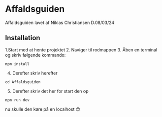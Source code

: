 # Affaldsguiden
 Affaldsguiden lavet af Niklas Christiansen D.08/03/24

 ## Installation
 1.Start med at hente projektet
 2. Naviger til rodmappen
 3. Åben en terminal og skriv følgende kommando:
 ```
npm install
```
4. Derefter skriv herefter
```
cd Affaldsguiden
```
5. Derefter skriv det her for start den op
```
npm run dev
```
nu skulle den køre på en localhost 😊
